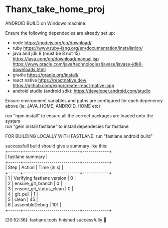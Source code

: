 # Thanx_take_home_proj

ANDROID BUILD on Windows machine:

Ensure the following dependecies are already set up: 
 - node             https://nodejs.org/en/download/ 
 - ruby             https://www.ruby-lang.org/en/documentation/installation/ 
 - java and jdk 8 (must be 8 not 15)  https://java.com/en/download/manual.jsp <br />
		    https://www.oracle.com/java/technologies/javase/javase-jdk8-downloads.html
 - gradle           https://gradle.org/install/ 
 - react native     https://reactnative.dev/ <br />
                    https://github.com/expo/create-react-native-app 
 - android studio (android sdk): https://developer.android.com/studio

Ensure environment variables and paths are configured for each depenency above 
(ie: JAVA_HOME, ANDROID_HOME etc)


run "npm install" to ensure all the correct packages are loaded onto the system <br />
run "gem install fastlane" to install dependecies for fastlane <br />

FOR BUILDING LOCALLY WITH FASTLANE:
run "fastlane android build"

successfull build should give a summary like this:	<br />
+------+----------------------------+-------------+	<br />
|                fastlane summary                 |	<br />
+------+----------------------------+-------------+	<br />
| Step | Action                     | Time (in s) |	<br />
+------+----------------------------+-------------+	<br />
| 1    | Verifying fastlane version | 0           |	<br />
| 2    | ensure_git_branch          | 0           |	<br />
| 3    | ensure_git_status_clean    | 0           |	<br />
| 4    | git_pull                   | 1           |	<br />
| 5    | clean                      | 45          |	<br />
| 6    | assembleDebug              | 101         |	<br />
+------+----------------------------+-------------+	<br />

[20:52:36]: fastlane.tools finished successfully 🎉



